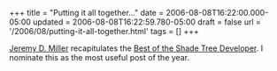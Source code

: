 +++
title = "Putting it all together..."
date = 2006-08-08T16:22:00.000-05:00
updated = 2006-08-08T16:22:59.780-05:00
draft = false
url = '/2006/08/putting-it-all-together.html'
tags = []
+++

[Jeremy D. Miller](http://codebetter.com/blogs/jeremy.miller/) recapitulates the [Best of the Shade Tree Developer](http://codebetter.com/blogs/jeremy.miller/archive/2006/08/07/148071.aspx). I nominate this as the most useful post of the year.
